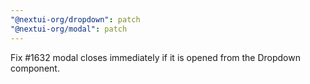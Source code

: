 ```yaml
---
"@nextui-org/dropdown": patch
"@nextui-org/modal": patch
---
```


Fix #1632 modal closes immediately if it is opened from the Dropdown component.
